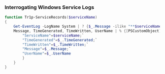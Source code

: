 ### Interrogating Windows Service Logs
```powershell
function Tr1p-ServiceRecords($serviceName)  
{
	Get-EventLog -LogName System | ? {$_.Message -ilike "**$serviceName**"}| select `
	Message, TimeGenerated, TimeWritten, UserName | % {[PSCustomObject]@{`
		"ServiceName"=$serviceName;`
		"TimeGenerated"=$_.TimeGenerated;`
		"TimeWritten"=$_.TimeWritten;`
		"Message"=$_.Message;`
		"UserName"=$_.UserName
		}
	}  
}
```
<!--stackedit_data:
eyJoaXN0b3J5IjpbLTEwMzAxNjk0NTZdfQ==
-->
